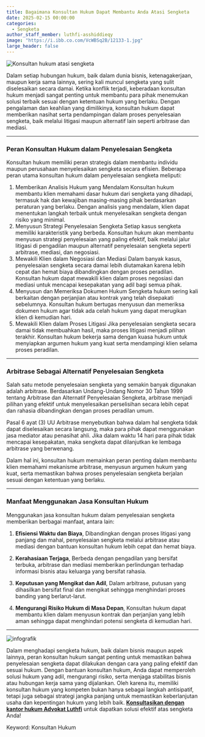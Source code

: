 ```yaml
---
title: Bagaimana Konsultan Hukum Dapat Membantu Anda Atasi Sengketa
date: 2025-02-15 00:00:00
categories:
  - Sengketa
author_staff_member: luthfi-asshiddieqy
image: "https://i.ibb.co.com/VcWBSq2B/12133-1.jpg"
large_header: false
---
```


![Konsultan hukum atasi sengketa](https://i.ibb.co.com/VcWBSq2B/12133-1.jpg)  

Dalam setiap hubungan hukum, baik dalam dunia bisnis, ketenagakerjaan, maupun kerja sama lainnya, sering kali muncul sengketa yang sulit diselesaikan secara damai. Ketika konflik terjadi, keberadaan konsultan hukum menjadi sangat penting untuk membantu para pihak menemukan solusi terbaik sesuai dengan ketentuan hukum yang berlaku. Dengan pengalaman dan keahlian yang dimilikinya, konsultan hukum dapat memberikan nasihat serta pendampingan dalam proses penyelesaian sengketa, baik melalui litigasi maupun alternatif lain seperti arbitrase dan mediasi.

---

### Peran Konsultan Hukum dalam Penyelesaian Sengketa

Konsultan hukum memiliki peran strategis dalam membantu individu maupun perusahaan menyelesaikan sengketa secara efisien. Beberapa peran utama konsultan hukum dalam penyelesaian sengketa meliputi:


1. Memberikan Analisis Hukum yang Mendalam Konsultan hukum membantu klien memahami dasar hukum dari sengketa yang dihadapi, termasuk hak dan kewajiban masing-masing pihak berdasarkan peraturan yang berlaku. Dengan analisis yang mendalam, klien dapat menentukan langkah terbaik untuk menyelesaikan sengketa dengan risiko yang minimal.
2. Menyusun Strategi Penyelesaian Sengketa Setiap kasus sengketa memiliki karakteristik yang berbeda. Konsultan hukum akan membantu menyusun strategi penyelesaian yang paling efektif, baik melalui jalur litigasi di pengadilan maupun alternatif penyelesaian sengketa seperti arbitrase, mediasi, dan negosiasi.
3. Mewakili Klien dalam Negosiasi dan Mediasi Dalam banyak kasus, penyelesaian sengketa secara damai lebih diutamakan karena lebih cepat dan hemat biaya dibandingkan dengan proses peradilan. Konsultan hukum dapat mewakili klien dalam proses negosiasi dan mediasi untuk mencapai kesepakatan yang adil bagi semua pihak.
4. Menyusun dan Memeriksa Dokumen Hukum Sengketa hukum sering kali berkaitan dengan perjanjian atau kontrak yang telah disepakati sebelumnya. Konsultan hukum bertugas menyusun dan memeriksa dokumen hukum agar tidak ada celah hukum yang dapat merugikan klien di kemudian hari.
5. Mewakili Klien dalam Proses Litigasi Jika penyelesaian sengketa secara damai tidak membuahkan hasil, maka proses litigasi menjadi pilihan terakhir. Konsultan hukum bekerja sama dengan kuasa hukum untuk menyiapkan argumen hukum yang kuat serta mendampingi klien selama proses peradilan.

---

### Arbitrase Sebagai Alternatif Penyelesaian Sengketa

Salah satu metode penyelesaian sengketa yang semakin banyak digunakan adalah arbitrase. Berdasarkan Undang-Undang Nomor 30 Tahun 1999 tentang Arbitrase dan Alternatif Penyelesaian Sengketa, arbitrase menjadi pilihan yang efektif untuk menyelesaikan perselisihan secara lebih cepat dan rahasia dibandingkan dengan proses peradilan umum.

Pasal 6 ayat (3) UU Arbitrase menyebutkan bahwa dalam hal sengketa tidak dapat diselesaikan secara langsung, maka para pihak dapat menggunakan jasa mediator atau penasihat ahli. Jika dalam waktu 14 hari para pihak tidak mencapai kesepakatan, maka sengketa dapat dilanjutkan ke lembaga arbitrase yang berwenang.

Dalam hal ini, konsultan hukum memainkan peran penting dalam membantu klien memahami mekanisme arbitrase, menyusun argumen hukum yang kuat, serta memastikan bahwa proses penyelesaian sengketa berjalan sesuai dengan ketentuan yang berlaku.


---

### Manfaat Menggunakan Jasa Konsultan Hukum

Menggunakan jasa konsultan hukum dalam penyelesaian sengketa memberikan berbagai manfaat, antara lain:

1. <b>Efisiensi Waktu dan Biaya</b>, Dibandingkan dengan proses litigasi yang panjang dan mahal, penyelesaian sengketa melalui arbitrase atau mediasi dengan bantuan konsultan hukum lebih cepat dan hemat biaya.

2. <b>Kerahasiaan Terjaga</b>, Berbeda dengan pengadilan yang bersifat terbuka, arbitrase dan mediasi memberikan perlindungan terhadap informasi bisnis atau keluarga yang bersifat rahasia.

3. <b>Keputusan yang Mengikat dan Adil</b>, Dalam arbitrase, putusan yang dihasilkan bersifat final dan mengikat sehingga menghindari proses banding yang berlarut-larut.

4. <b>Mengurangi Risiko Hukum di Masa Depan</b>, Konsultan hukum dapat membantu klien dalam menyusun kontrak dan perjanjian yang lebih aman sehingga dapat menghindari potensi sengketa di kemudian hari.


---

![infografik](https://ik.imagekit.io/4mjt7d3c3/image.png)

Dalam menghadapi sengketa hukum, baik dalam bisnis maupun aspek lainnya, peran konsultan hukum sangat penting untuk memastikan bahwa penyelesaian sengketa dapat dilakukan dengan cara yang paling efektif dan sesuai hukum. Dengan bantuan konsultan hukum, Anda dapat memperoleh solusi hukum yang adil, mengurangi risiko, serta menjaga stabilitas bisnis atau hubungan kerja sama yang dijalankan. Oleh karena itu, memiliki konsultan hukum yang kompeten bukan hanya sebagai langkah antisipatif, tetapi juga sebagai strategi jangka panjang untuk memastikan keberlanjutan usaha dan kepentingan hukum yang lebih baik. 
<b><a href="https://advokatluthfi.com/contact/">Konsultasikan dengan kantor hukum Advokat Luthfi</a></b> untuk dapatkan solusi efektif atas sengketa Anda!

Keyword: Konsultan Hukum
